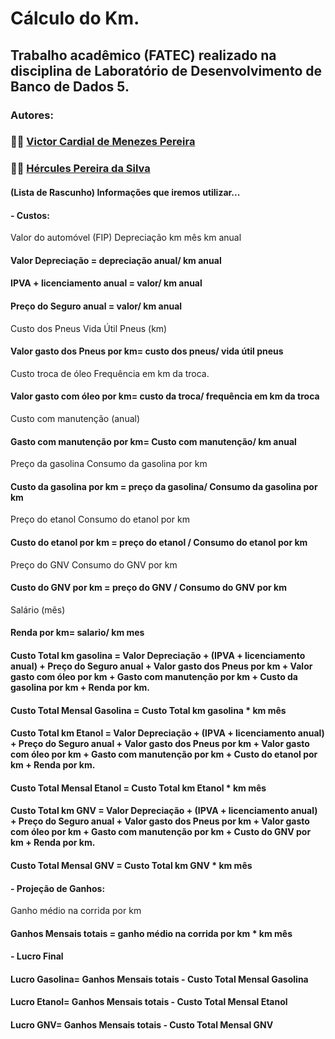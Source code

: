 # Cálculo do Km.
## Trabalho acadêmico (FATEC) realizado na disciplina de Laboratório de Desenvolvimento de Banco de Dados 5.
### Autores:
### 👨‍💻 [Victor Cardial de Menezes Pereira](https://www.linkedin.com/in/victor-cardial-de-menezes-pereira-67491018a/)
### 👨‍💻 [Hércules Pereira da Silva](https://www.linkedin.com/in/hercules-pereira/)

#### (Lista de Rascunho) Informações que iremos utilizar...


#### - Custos:


Valor do automóvel (FIP)
Depreciação
km mês
km anual
#### Valor Depreciação = depreciação anual/ km anual

#### IPVA + licenciamento anual = valor/ km anual
#### Preço do Seguro anual = valor/ km anual

Custo dos Pneus
Vida Útil Pneus (km)
#### Valor gasto dos Pneus por km= custo dos pneus/ vida útil pneus

Custo troca de óleo
Frequência em km da troca.
#### Valor gasto com óleo por km= custo da troca/ frequência em km da troca

Custo com manutenção (anual)
#### Gasto com manutenção por km= Custo com manutenção/ km anual

Preço da gasolina
Consumo da gasolina por km
#### Custo da gasolina por km = preço da gasolina/ Consumo da gasolina por km

Preço do etanol
Consumo do etanol por km
#### Custo do etanol por km = preço do etanol / Consumo do etanol por km

Preço do GNV
Consumo do GNV por km
#### Custo do GNV por km = preço do GNV / Consumo do GNV por km

Salário (mês)
#### Renda por km= salario/ km mes


#### Custo Total km gasolina = Valor Depreciação + (IPVA + licenciamento anual) + Preço do Seguro anual + Valor gasto dos Pneus por km + Valor gasto com óleo por km + Gasto com manutenção por km + Custo da gasolina por km + Renda por km.

#### Custo Total Mensal Gasolina = Custo Total km gasolina * km mês


#### Custo Total km Etanol = Valor Depreciação + (IPVA + licenciamento anual) + Preço do Seguro anual + Valor gasto dos Pneus por km + Valor gasto com óleo por km + Gasto com manutenção por km + Custo do etanol por km + Renda por km.

#### Custo Total Mensal Etanol = Custo Total km Etanol * km mês


#### Custo Total km GNV = Valor Depreciação + (IPVA + licenciamento anual) + Preço do Seguro anual + Valor gasto dos Pneus por km + Valor gasto com óleo por km + Gasto com manutenção por km + Custo do GNV por km + Renda por km.

#### Custo Total Mensal GNV = Custo Total km GNV * km mês


#### - Projeção de Ganhos:


Ganho médio na corrida por km
#### Ganhos Mensais totais = ganho médio na corrida por km * km mês


#### - Lucro Final


#### Lucro Gasolina= Ganhos Mensais totais - Custo Total Mensal Gasolina
#### Lucro Etanol= Ganhos Mensais totais - Custo Total Mensal Etanol
#### Lucro GNV= Ganhos Mensais totais - Custo Total Mensal GNV
